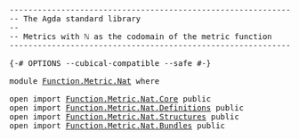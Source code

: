 <pre class="Agda"><a id="1" class="Comment">------------------------------------------------------------------------</a>
<a id="74" class="Comment">-- The Agda standard library</a>
<a id="103" class="Comment">--</a>
<a id="106" class="Comment">-- Metrics with ℕ as the codomain of the metric function</a>
<a id="163" class="Comment">------------------------------------------------------------------------</a>

<a id="237" class="Symbol">{-#</a> <a id="241" class="Keyword">OPTIONS</a> <a id="249" class="Pragma">--cubical-compatible</a> <a id="270" class="Pragma">--safe</a> <a id="277" class="Symbol">#-}</a>

<a id="282" class="Keyword">module</a> <a id="289" href="Function.Metric.Nat.html" class="Module">Function.Metric.Nat</a> <a id="309" class="Keyword">where</a>

<a id="316" class="Keyword">open</a> <a id="321" class="Keyword">import</a> <a id="328" href="Function.Metric.Nat.Core.html" class="Module">Function.Metric.Nat.Core</a> <a id="353" class="Keyword">public</a>
<a id="360" class="Keyword">open</a> <a id="365" class="Keyword">import</a> <a id="372" href="Function.Metric.Nat.Definitions.html" class="Module">Function.Metric.Nat.Definitions</a> <a id="404" class="Keyword">public</a>
<a id="411" class="Keyword">open</a> <a id="416" class="Keyword">import</a> <a id="423" href="Function.Metric.Nat.Structures.html" class="Module">Function.Metric.Nat.Structures</a> <a id="454" class="Keyword">public</a>
<a id="461" class="Keyword">open</a> <a id="466" class="Keyword">import</a> <a id="473" href="Function.Metric.Nat.Bundles.html" class="Module">Function.Metric.Nat.Bundles</a> <a id="501" class="Keyword">public</a>
</pre>